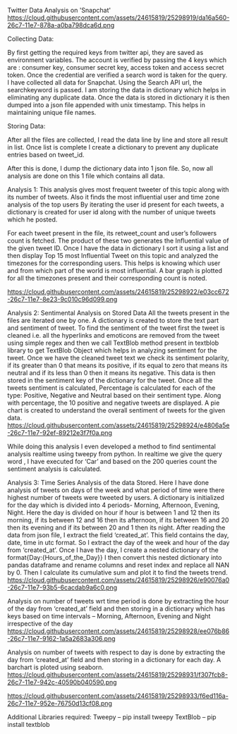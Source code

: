 Twitter Data Analysis on 'Snapchat'
https://cloud.githubusercontent.com/assets/24615819/25298919/da16a560-26c7-11e7-878a-a0ba798dca6d.png


Collecting Data:

By first getting the required keys from twitter api, they are saved as environment variables.
The account is verified by passing the 4 keys which are : consumer key, consumer secret key, access token and access secret token.
Once the credential are verified a search word is taken for the query. 
I have collected all data for Snapchat.
Using the Search API url, the searchkeyword is passed.
I am storing the data in dictionary which helps in eliminating any duplicate data.
Once the data is stored in dictionary it is then dumped into a json file appended with unix timestamp.
This helps in maintaining unique file names.



Storing Data:

After all the files are collected, I read the data line by line and store all result in list. 
Once list is complete I create a dictionary to prevent any duplicate entries based on tweet_id.

After this is done, I dump the dictionary data into 1 json file.
So, now all analysis are done on this 1 file which contains all data.

Analysis 1:
This analysis gives most frequent tweeter of this topic along with its number of tweets. Also it finds the most influential user and time zone analysis of the top users
By iterating the user id present for each tweets, a dictionary is created for user id along with the number of unique tweets which he posted.

For each tweet present in the file, its retweet_count and user’s followers count is fetched. The product of these two generates the Influential value of the given tweet ID.
Once I have the data in dictionary I sort it using a list and then display Top 15 most Influential Tweet on this topic and analyzed the timezones for the corresponding users. 
This helps is knowing which user and from which part of the world is most influential.
A bar graph is plotted for all the timezones present and their corresponding count is noted.

https://cloud.githubusercontent.com/assets/24615819/25298922/e03cc672-26c7-11e7-8e23-9c010c96d099.png


Analysis 2:
Sentimental Analysis on Stored Data
All the tweets present in the files are iterated one by one.
A dictionary is created to store the text part and sentiment of tweet.
To find the sentiment of the tweet first the tweet is cleaned i.e. all the hyperlinks and emoticons are removed from the tweet using simple regex and then we call TextBlob method present in textblob library to get TextBlob Object which helps in analyzing sentiment for the tweet.
Once we have the cleaned tweet text we check its sentiment polarity, if its greater than 0 that means its positive, if its equal to zero that means its neutral and if its less than 0 then it means its negative.
This data is then stored in the sentiment key of the dictionary for the tweet.
Once all the tweets sentiment is calculated, Percentage is calculated for each of the type: Positive, Negative and Neutral based on their sentiment type.
Along with percentage, the 10 positive and negative tweets are displayed.
A pie chart is created to understand the overall sentiment of tweets for the given data.
https://cloud.githubusercontent.com/assets/24615819/25298924/e4806a5e-26c7-11e7-92ef-89212e3f7f0a.png

While doing this analysis I even developed a method to find sentimental analysis realtime using tweepy from python. In realtime we give the query word , I have executed for ‘Car’ and based on the 200 queries count the sentiment analysis is calculated.



Analysis 3:
Time Series Analysis of the data Stored.
Here I have done analysis of tweets on days of the week and what period of time were there highest number of tweets were tweeted by users.
A dictionary is initialized for the day which is divided into 4 periods- Morning, Afternoon, Evening, Night.
Here the day is divided on hour if hour is between 1 and 12 then its morning, if its between 12 and 16 then its afternoon, if its between 16 and 20 then its evening and if its between 20 and 1 then its night.
After reading the data from json file, I extract the field ‘created_at’. This field contains the day, date, time in utc format. 
So I extract the day of the week and hour of the day from ‘created_at’.
Once I have the day, I create a nested dictionary of the format{Day:{Hours_of_the_Day}}
I then convert this nested dictionary into pandas dataframe and rename columns and reset index and replace all NAN by 0.
Then I calculate its cumulative sum and plot it to find the tweets trend.
 https://cloud.githubusercontent.com/assets/24615819/25298926/e90076a0-26c7-11e7-93b5-6cacdab9a6c0.png


Analysis on number of tweets wrt time period is done by extracting the hour of the day from ‘created_at’ field and then storing in a dictionary which has keys based on time intervals – Morning, Afternoon, Evening and Night irrespective of the day
https://cloud.githubusercontent.com/assets/24615819/25298928/ee076b86-26c7-11e7-9162-1a5a2683a306.png


Analysis on number of tweets with respect to day is done by extracting the day from ‘created_at’ field and then storing in a dictionary for each day.
A barchart is ploted using seaborn. 
https://cloud.githubusercontent.com/assets/24615819/25298931/f307fcb8-26c7-11e7-942c-40590b040590.png

https://cloud.githubusercontent.com/assets/24615819/25298933/f6ed116a-26c7-11e7-952e-76750d13cf08.png


Additional Libraries required:
Tweepy – pip install tweepy
TextBlob – pip install textblob
